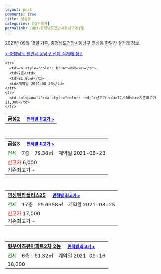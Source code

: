 ```yaml
---
layout: post
comments: true
title: 영성동
categories: [실거래가]
permalink: /apt/충청남도천안시동남구영성동
---
```


2021년 09월 18일 기준, <a href="/apt/충청남도천안시동남구">충청남도천안시동남구</a> 영성동 한달간 실거래 정보

<a style="color: blue;" href="/apt/충청남도천안시동남구">< 충청남도 천안시 동남구 전체 실거래 정보</a>
<!---- start ---->
<table>
  <tr>
    <td colspan="4" style="font-weight: bold;"><a href="/apt/충청남도천안시동남구영성동금성2">금성2</a> &nbsp;&nbsp;&nbsp; <a style="color: blue; font-size: smaller;" href="/apt/충청남도천안시동남구영성동금성2">면적별 최고가 ></a></td>
  </tr>
    
    <tr>
      <td><a style="color: blue">매매</a></td>
      <td>7층</td>
      <td>81.96㎡</td>
      <td>계약일 2021-08-20</td>
    </tr>
    <tr>
      <td colspan="4"><a style="color: red;">신고가 </a>12,000<br>기존최고가 11,300</td>
    </tr>
      
</table>
<br>
<table>
  <tr>
    <td colspan="4" style="font-weight: bold;"><a href="/apt/충청남도천안시동남구영성동금성3">금성3</a> &nbsp;&nbsp;&nbsp; <a style="color: blue; font-size: smaller;" href="/apt/충청남도천안시동남구영성동금성3">면적별 최고가 ></a></td>
  </tr>
    
  <tr>
    <td><a style="color: darkgreen">전세</a></td>
    <td>7층</td>
    <td>79.38㎡</td>
    <td>계약일 2021-08-23</td>
  </tr>
  <tr>
    <td colspan="4"><a style="color: red;">신고가 </a>6,000<br>기존최고가 -</td>
  </tr>
    
</table>
<br>
<table>
  <tr>
    <td colspan="4" style="font-weight: bold;"><a href="/apt/충청남도천안시동남구영성동영성펜타폴리스25">영성펜타폴리스25</a> &nbsp;&nbsp;&nbsp; <a style="color: blue; font-size: smaller;" href="/apt/충청남도천안시동남구영성동영성펜타폴리스25">면적별 최고가 ></a></td>
  </tr>
    
  <tr>
    <td><a style="color: darkgreen">전세</a></td>
    <td>17층</td>
    <td>59.6958㎡</td>
    <td>계약일 2021-08-25</td>
  </tr>
  <tr>
    <td colspan="4"><a style="color: red;">신고가 </a>17,000<br>기존최고가 -</td>
  </tr>
    
</table>
<br>
<table>
  <tr>
    <td colspan="4" style="font-weight: bold;"><a href="/apt/충청남도천안시동남구영성동형우이즈뷰아파트2차2동">형우이즈뷰아파트2차 2동</a> &nbsp;&nbsp;&nbsp; <a style="color: blue; font-size: smaller;" href="/apt/충청남도천안시동남구영성동형우이즈뷰아파트2차2동">면적별 최고가 ></a></td>
  </tr>
    
  <tr>
    <td><a style="color: darkgreen">전세</a></td>
    <td>6층</td>
    <td>51.32㎡</td>
    <td>계약일 2021-09-16</td>
  </tr>
  <tr>
    <td colspan="4">18,000</td>
  </tr>
    
</table>
<!---- end ---->
    